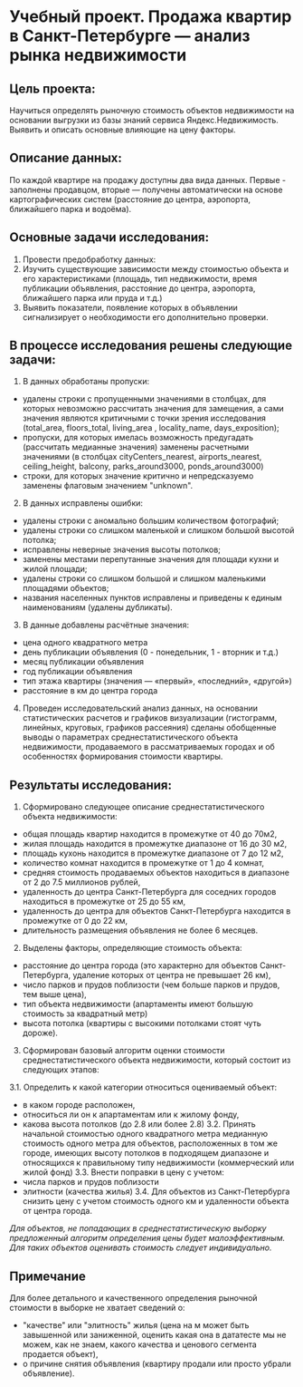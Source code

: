 # Учебный проект. Продажа квартир в Санкт-Петербурге — анализ рынка недвижимости

## Цель проекта:
Научиться определять рыночную стоимость объектов недвижимости на основании выгрузки из базы знаний сервиса Яндекс.Недвижимость. Выявить и описать основные влияющие на цену факторы.

## Описание данных:
По каждой квартире на продажу доступны два вида данных. Первые - заполнены продавцом, вторые — получены автоматически на основе картографических систем (расстояние до центра, аэропорта, ближайшего парка и водоёма).

## Основные задачи исследования:
1. Провести предобработку данных:
2. Изучить существующие зависимости между стоимостью объекта и его характеристиками (площадь, тип недвижимости, время публикации объявления, расстояние до центра, аэропорта, ближайшего парка или пруда и т.д.)
3. Выявить показатели, появление которых в объявлении сигнализирует о необходимости его дополнительно проверки.

## В процессе исследования решены следующие задачи:
1. В данных обработаны пропуски:
- удалены строки с пропущенными значениями в столбцах, для которых невозможно рассчитать значения для замещения, а сами значения являются критичными с точки зрения исследования (total_area, floors_total, living_area , locality_name, days_exposition);
- пропуски, для которых имелась возможность предугадать (рассчитать медианные значения) заменены расчетными значениями (в столбцах cityCenters_nearest, airports_nearest, ceiling_height, balcony, parks_around3000, ponds_around3000)
- строки, для которых значение критично и непредсказуемо заменены флаговым значением "unknown".
2. В данных исправлены ошибки:
- удалены строки с аномально большим количеством фотографий;
- удалены строки со слишком маленькой и слишком большой высотой потолка;
- исправлены неверные значения высоты потолков;
- заменены местами перепутанные значения для площади кухни и жилой площади;
- удалены строки со слишком большой и слишком маленькими площадями объектов;
- названия населенных пунктов исправлены и приведены к единым наименованиям (удалены дубликаты).
3. В данные добавлены расчётные значения:
- цена одного квадратного метра
- день публикации объявления (0 - понедельник, 1 - вторник и т.д.)
- месяц публикации объявления
- год публикации объявления
- тип этажа квартиры (значения — «первый», «последний», «другой»)
- расстояние в км до центра города
4. Проведен исследовательский анализ данных, на основании статистических расчетов и графиков визуализации (гистограмм, линейных, круговых, графиков рассеяния) сделаны обобщенные выводы о параметрах среднестатистического объекта недвижимости, продаваемого в рассматриваемых городах и об особенностях формирования стоимости квартиры.

## Результаты исследования:
1. Сформировано следующее описание среднестатистического объекта недвижимости:
- общая площадь квартир находится в промежутке от 40 до 70м2,
- жилая площадь находится в промежутке диапазоне от 16 до 30 м2,
- площадь кухонь находится в промежутке диапазоне от 7 до 12 м2,
- количество комнат находится в промежутке от 1 до 4 комнат,
- средняя стоимость продаваемых объектов находиться в диапазоне от 2 до 7.5 миллионов рублей,
- удаленность до центра Санкт-Петербурга для соседних городов находиться в промежутке от 25 до 55 км,
- удаленность до центра для объектов Санкт-Петербурга находится в промежутке от 0 до 22 км,
- длительность размещения объявления не более 6 месяцев.

2. Выделены факторы, определяющие стоимость объекта:
- расстояние до центра города (это характерно для объектов Санкт-Петербурга, удаление которых от центра не превышает 26 км),
- число парков и прудов поблизости (чем больше парков и прудов, тем выше цена),
- тип объекта недвижимости (апартаменты имеют большую стоимость за квадратный метр)
- высота потолка (квартиры с высокими потолками стоят чуть дороже).

3. Сформирован базовый алгоритм оценки стоимости среднестатистического объекта недвижимости, который состоит из следующих этапов:

3.1. Определить к какой категории относиться оцениваемый объект:
- в каком городе расположен,
- относиться ли он к апартаментам или к жилому фонду,
- какова высота потолков (до 2.8 или более 2.8)
3.2. Принять начальной стоимостью одного квадратного метра медианную стоимость одного метра для объектов, расположенных в том же городе, имеющих высоту потолков в подходящем диапазоне и относящихся к правильному типу недвижимости (коммерческий или жилой фонд)
3.3. Внести поправки в цену с учетом:
- числа парков и прудов поблизости
- элитности (качества жилья)
3.4. Для объектов из Санкт-Петербурга снизить цену с учетом стоимость одного км и удаленности объекта от центра города.

*Для объектов, не попадающих в среднестатистическую выборку предложенный алгоритм определения цены будет малоэффективным. Для таких объектов оценивать стоимость следует индивидуально.*

## Примечание
Для более детального и качественного определения рыночной стоимости в выборке не хватает сведений о:
- "качестве" или "элитность" жилья (цена на м может быть завышенной или заниженной, оценить какая она в дататесте мы не можем, как не знаем, какого качества и ценового сегмента продается объект),
- о причине снятия объявления (квартиру продали или просто убрали объявление).
